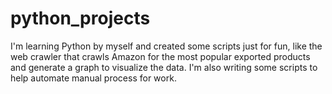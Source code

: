 # python_projects
I'm learning Python by myself and created some scripts just for fun, like the web crawler that crawls Amazon for the most popular exported products and generate a graph to visualize the data. I'm also writing some scripts to help automate manual process for work.

